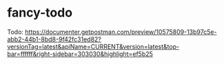 # fancy-todo
Todo:
https://documenter.getpostman.com/preview/10575809-13b97c5e-abb2-44b1-8bd8-9f42fc31ed82?versionTag=latest&apiName=CURRENT&version=latest&top-bar=ffffff&right-sidebar=303030&highlight=ef5b25